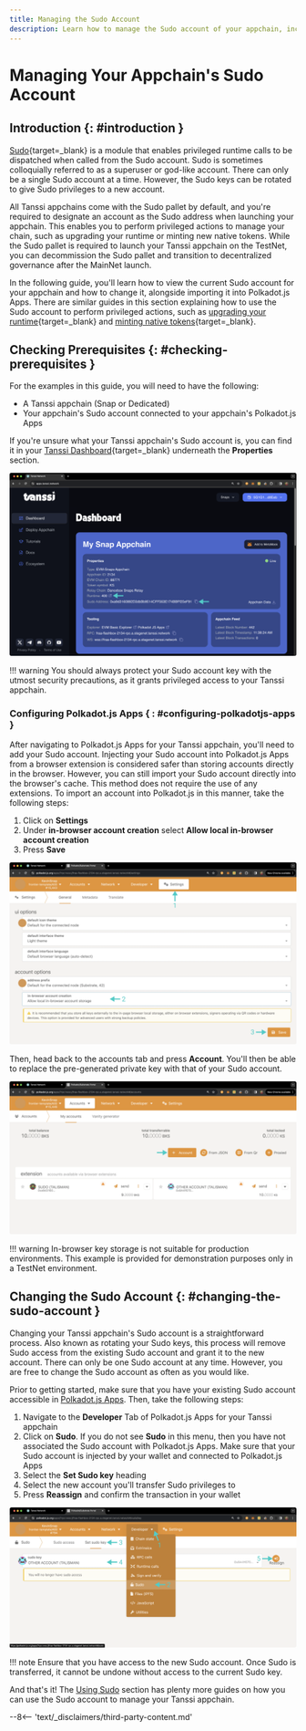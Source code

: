```yaml
---
title: Managing the Sudo Account
description: Learn how to manage the Sudo account of your appchain, including viewing and importing the Sudo key into Polkadot.js Apps and changing the current Sudo key.
---
```


# Managing Your Appchain's Sudo Account

## Introduction {: #introduction }

[Sudo](https://paritytech.github.io/polkadot-sdk/master/pallet_sudo/index.html){target=\_blank} is a module that enables privileged runtime calls to be dispatched when called from the Sudo account. Sudo is sometimes colloquially referred to as a superuser or god-like account. There can only be a single Sudo account at a time. However, the Sudo keys can be rotated to give Sudo privileges to a new account.

All Tanssi appchains come with the Sudo pallet by default, and you're required to designate an account as the Sudo address when launching your appchain. This enables you to perform privileged actions to manage your chain, such as upgrading your runtime or minting new native tokens. While the Sudo pallet is required to launch your Tanssi appchain on the TestNet, you can decommission the Sudo pallet and transition to decentralized governance after the MainNet launch.

In the following guide, you'll learn how to view the current Sudo account for your appchain and how to change it, alongside importing it into Polkadot.js Apps. There are similar guides in this section explaining how to use the Sudo account to perform privileged actions, such as [upgrading your runtime](/builders/manage/sudo/upgrade/){target=\_blank} and [minting native tokens](/builders/manage/sudo/minting/){target=\_blank}. 

## Checking Prerequisites {: #checking-prerequisites }

For the examples in this guide, you will need to have the following:

 - A Tanssi appchain (Snap or Dedicated)
 - Your appchain's Sudo account connected to your appchain's Polkadot.js Apps

If you're unsure what your Tanssi appchain's Sudo account is, you can find it in your [Tanssi Dashboard](https://apps.tanssi.network){target=\_blank} underneath the **Properties** section.

![Locating your Sudo address on apps.tanssi.network](/images/builders/manage/sudo/sudo/sudo-1.webp)

!!! warning
    You should always protect your Sudo account key with the utmost security precautions, as it grants privileged access to your Tanssi appchain.

### Configuring Polkadot.js Apps { : #configuring-polkadotjs-apps }

After navigating to Polkadot.js Apps for your Tanssi appchain, you'll need to add your Sudo account. Injecting your Sudo account into Polkadot.js Apps from a browser extension is considered safer than storing accounts directly in the browser. However, you can still import your Sudo account directly into the browser's cache. This method does not require the use of any extensions. To import an account into Polkadot.js in this manner, take the following steps:

1. Click on **Settings**
2. Under **in-browser account creation** select **Allow local in-browser account creation**
3. Press **Save**

![Allowing creation of in-browser storage](/images/builders/manage/sudo/sudo/sudo-2.webp)

Then, head back to the accounts tab and press **Account**. You'll then be able to replace the pre-generated private key with that of your Sudo account.

![Adding account on Polkadot.js Apps](/images/builders/manage/sudo/sudo/sudo-3.webp)

!!! warning
    In-browser key storage is not suitable for production environments. This example is provided for demonstration purposes only in a TestNet environment.

## Changing the Sudo Account {: #changing-the-sudo-account }

Changing your Tanssi appchain's Sudo account is a straightforward process. Also known as rotating your Sudo keys, this process will remove Sudo access from the existing Sudo account and grant it to the new account. There can only be one Sudo account at any time. However, you are free to change the Sudo account as often as you would like.

Prior to getting started, make sure that you have your existing Sudo account accessible in [Polkadot.js Apps](#configuring-polkadotjs-apps). Then, take the following steps:

1. Navigate to the **Developer** Tab of Polkadot.js Apps for your Tanssi appchain
2. Click on **Sudo**. If you do not see **Sudo** in this menu, then you have not associated the Sudo account with Polkadot.js Apps. Make sure that your Sudo account is injected by your wallet and connected to Polkadot.js Apps
3. Select the **Set Sudo key** heading
4. Select the new account you'll transfer Sudo privileges to
5. Press **Reassign** and confirm the transaction in your wallet

![Change Sudo account on Polkadot.js Apps](/images/builders/manage/sudo/sudo/sudo-4.webp)

!!! note
    Ensure that you have access to the new Sudo account. Once Sudo is transferred, it cannot be undone without access to the current Sudo key.

And that's it! The [Using Sudo](/builders/manage/sudo/) section has plenty more guides on how you can use the Sudo account to manage your Tanssi appchain.

--8<-- 'text/_disclaimers/third-party-content.md'
